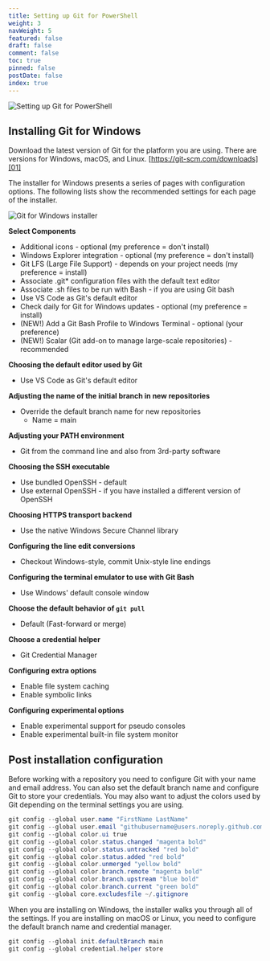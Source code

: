 ```yaml
---
title: Setting up Git for PowerShell
weight: 3
navWeight: 5
featured: false
draft: false
comment: false
toc: true
pinned: false
postDate: false
index: true
---
```

<!-- markdownlint-disable MD041 -->

![Setting up Git for PowerShell][03]

## Installing Git for Windows

Download the latest version of Git for the platform you are using. There are versions for Windows,
macOS, and Linux. [https://git-scm.com/downloads][01]

The installer for Windows presents a series of pages with configuration options. The following lists
show the recommended settings for each page of the installer.

![Git for Windows installer][02]

**Select Components**

- Additional icons - optional (my preference = don't install)
- Windows Explorer integration - optional (my preference = don't install)
- Git LFS (Large File Support) - depends on your project needs (my preference = install)
- Associate .git* configuration files with the default text editor
- Associate .sh files to be run with Bash - if you are using Git bash
- Use VS Code as Git's default editor
- Check daily for Git for Windows updates - optional (my preference = install)
- (NEW!) Add a Git Bash Profile to Windows Terminal - optional (your preference)
- (NEW!) Scalar (Git add-on to manage large-scale repositories) - recommended

**Choosing the default editor used by Git**

- Use VS Code as Git's default editor

**Adjusting the name of the initial branch in new repositories**

- Override the default branch name for new repositories
  - Name = main

**Adjusting your PATH environment**

- Git from the command line and also from 3rd-party software

**Choosing the SSH executable**

- Use bundled OpenSSH - default
- Use external OpenSSH - if you have installed a different version of OpenSSH

**Choosing HTTPS transport backend**

- Use the native Windows Secure Channel library

**Configuring the line edit conversions**

- Checkout Windows-style, commit Unix-style line endings

**Configuring the terminal emulator to use with Git Bash**

- Use Windows' default console window

**Choose the default behavior of `git pull`**

- Default (Fast-forward or merge)

**Choose a credential helper**

- Git Credential Manager

**Configuring extra options**

- Enable file system caching
- Enable symbolic links

**Configuring experimental options**

- Enable experimental support for pseudo consoles
- Enable experimental built-in file system monitor

## Post installation configuration

Before working with a repository you need to configure Git with your name and email address. You can
also set the default branch name and configure Git to store your credentials. You may also want to
adjust the colors used by Git depending on the terminal settings you are using.

```powershell
git config --global user.name "FirstName LastName"
git config --global user.email "githubusername@users.noreply.github.com"
git config --global color.ui true
git config --global color.status.changed "magenta bold"
git config --global color.status.untracked "red bold"
git config --global color.status.added "red bold"
git config --global color.unmerged "yellow bold"
git config --global color.branch.remote "magenta bold"
git config --global color.branch.upstream "blue bold"
git config --global color.branch.current "green bold"
git config --global core.excludesfile ~/.gitignore
```

When you are installing on Windows, the installer walks you through all of the settings. If you are
installing on macOS or Linux, you need to configure the default branch name and credential manager.

```powershell
git config --global init.defaultBranch main
git config --global credential.helper store
```

<!-- link references -->
[01]: https://git-scm.com/downloads
[02]: images/github/git-install.png
[03]: images/github/slide3.png
